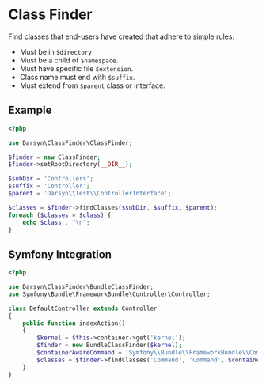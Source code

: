 Class Finder
============

Find classes that end-users have created that adhere to simple rules:

- Must be in `$directory`
- Must be a child of `$namespace`.
- Must have specific file `$extension`.
- Class name must end with `$suffix`.
- Must extend from `$parent` class or interface.

Example
-------

```php
<?php

use Darsyn\ClassFinder\ClassFinder;

$finder = new ClassFinder;
$finder->setRootDirectory(__DIR__);

$subDir = 'Controllers';
$suffix = 'Controller';
$parent = 'Darsyn\\Test\\ControllerInterface';

$classes = $finder->findClasses($subDir, $suffix, $parent);
foreach ($classes = $class) {
	echo $class . "\n";
}
```

Symfony Integration
-------------------

```php
<?php

use Darsyn\ClassFinder\BundleClassFinder;
use Symfony\Bundle\FrameworkBundle\Controller\Controller;

class DefaultController extends Controller
{
	public function indexAction()
	{
		$kernel = $this->container->get('kernel');
		$finder = new BundleClassFinder($kernel);
		$containerAwareCommand = 'Symfony\\Bundle\\FrameworkBundle\\Command\\ContainerAwareCommand';
		$classes = $finder->findClasses('Command', 'Command', $containerAwareCommand);
	}
}
```